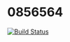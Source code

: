 # 0856564

[![Build Status](https://travis-ci.org/iamzbiamzb/0856564.svg?branch=master)](https://travis-ci.org/iamzbiamzb/0856564)
